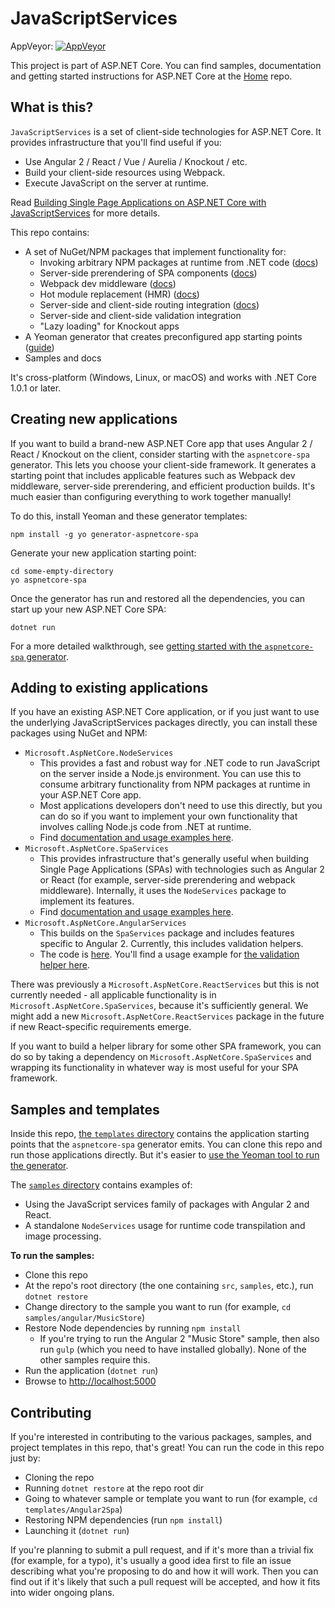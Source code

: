 # JavaScriptServices

AppVeyor: [![AppVeyor](https://ci.appveyor.com/api/projects/status/gprilrckx116vc9m/branch/dev?svg=true)](https://ci.appveyor.com/project/aspnetci/javascriptservices/branch/dev)

This project is part of ASP.NET Core. You can find samples, documentation and getting started instructions for ASP.NET Core at the [Home](https://github.com/aspnet/home) repo.

## What is this?

`JavaScriptServices` is a set of client-side technologies for ASP.NET Core. It provides infrastructure that you'll find useful if you:

-  Use Angular 2 / React / Vue / Aurelia / Knockout / etc.
-  Build your client-side resources using Webpack.
-  Execute JavaScript on the server at runtime.

Read [Building Single Page Applications on ASP.NET Core with JavaScriptServices](https://blogs.msdn.microsoft.com/webdev/2017/02/14/building-single-page-applications-on-asp-net-core-with-javascriptservices/) for more details.

This repo contains:

 * A set of NuGet/NPM packages that implement functionality for:
   * Invoking arbitrary NPM packages at runtime from .NET code ([docs](https://github.com/aspnet/JavaScriptServices/tree/dev/src/Microsoft.AspNetCore.NodeServices#simple-usage-example))
   * Server-side prerendering of SPA components ([docs](https://github.com/aspnet/JavaScriptServices/tree/dev/src/Microsoft.AspNetCore.SpaServices#server-side-prerendering))
   * Webpack dev middleware ([docs](https://github.com/aspnet/JavaScriptServices/tree/dev/src/Microsoft.AspNetCore.SpaServices#webpack-dev-middleware))
   * Hot module replacement (HMR) ([docs](https://github.com/aspnet/JavaScriptServices/tree/dev/src/Microsoft.AspNetCore.SpaServices#webpack-hot-module-replacement))
   * Server-side and client-side routing integration ([docs](https://github.com/aspnet/JavaScriptServices/tree/dev/src/Microsoft.AspNetCore.SpaServices#routing-helper-mapspafallbackroute))
   * Server-side and client-side validation integration
   * "Lazy loading" for Knockout apps
 * A Yeoman generator that creates preconfigured app starting points ([guide](http://blog.stevensanderson.com/2016/05/02/angular2-react-knockout-apps-on-aspnet-core/))
 * Samples and docs

It's cross-platform (Windows, Linux, or macOS) and works with .NET Core 1.0.1 or later.

## Creating new applications

If you want to build a brand-new ASP.NET Core app that uses Angular 2 / React / Knockout on the client, consider starting with the `aspnetcore-spa` generator. This lets you choose your client-side framework. It generates a starting point that includes applicable features such as Webpack dev middleware, server-side prerendering, and efficient production builds. It's much easier than configuring everything to work together manually!

To do this, install Yeoman and these generator templates:

    npm install -g yo generator-aspnetcore-spa

Generate your new application starting point:

    cd some-empty-directory
    yo aspnetcore-spa

Once the generator has run and restored all the dependencies, you can start up your new ASP.NET Core SPA:

    dotnet run 

For a more detailed walkthrough, see [getting started with the `aspnetcore-spa` generator](http://blog.stevensanderson.com/2016/05/02/angular2-react-knockout-apps-on-aspnet-core/).

## Adding to existing applications

If you have an existing ASP.NET Core application, or if you just want to use the underlying JavaScriptServices packages directly, you can install these packages using NuGet and NPM:

 * `Microsoft.AspNetCore.NodeServices`
   * This provides a fast and robust way for .NET code to run JavaScript on the server inside a Node.js environment. You can use this to consume arbitrary functionality from NPM packages at runtime in your ASP.NET Core app.
   * Most applications developers don't need to use this directly, but you can do so if you want to implement your own functionality that involves calling Node.js code from .NET at runtime.
   * Find [documentation and usage examples here](https://github.com/aspnet/JavaScriptServices/tree/dev/src/Microsoft.AspNetCore.NodeServices#microsoftaspnetcorenodeservices).
 * `Microsoft.AspNetCore.SpaServices`
   * This provides infrastructure that's generally useful when building Single Page Applications (SPAs) with technologies such as Angular 2 or React (for example, server-side prerendering and webpack middleware). Internally, it uses the `NodeServices` package to implement its features.
   * Find [documentation and usage examples here](https://github.com/aspnet/JavaScriptServices/tree/dev/src/Microsoft.AspNetCore.SpaServices#microsoftaspnetcorespaservices).
 * `Microsoft.AspNetCore.AngularServices`
   * This builds on the `SpaServices` package and includes features specific to Angular 2. Currently, this includes validation helpers.
   * The code is [here](https://github.com/aspnet/JavaScriptServices/tree/dev/src/Microsoft.AspNetCore.AngularServices). You'll find a usage example for [the validation helper here](https://github.com/aspnet/JavaScriptServices/blob/dev/samples/angular/MusicStore/wwwroot/ng-app/components/admin/album-edit/album-edit.ts).

There was previously a `Microsoft.AspNetCore.ReactServices` but this is not currently needed - all applicable functionality is in `Microsoft.AspNetCore.SpaServices`, because it's sufficiently general. We might add a new `Microsoft.AspNetCore.ReactServices` package in the future if new React-specific requirements emerge.

If you want to build a helper library for some other SPA framework, you can do so by taking a dependency on `Microsoft.AspNetCore.SpaServices` and wrapping its functionality in whatever way is most useful for your SPA framework.

## Samples and templates

Inside this repo, [the `templates` directory](https://github.com/aspnet/JavaScriptServices/tree/dev/templates) contains the application starting points that the `aspnetcore-spa` generator emits. You can clone this repo and run those applications directly. But it's easier to [use the Yeoman tool to run the generator](http://blog.stevensanderson.com/2016/05/02/angular2-react-knockout-apps-on-aspnet-core/).

The [`samples` directory](https://github.com/aspnet/JavaScriptServices/tree/dev/samples) contains examples of:

- Using the JavaScript services family of packages with Angular 2 and React.
- A standalone `NodeServices` usage for runtime code transpilation and image processing.

**To run the samples:**

 * Clone this repo
 * At the repo's root directory (the one containing `src`, `samples`, etc.), run `dotnet restore`
 * Change directory to the sample you want to run (for example, `cd samples/angular/MusicStore`)
 * Restore Node dependencies by running `npm install`
   * If you're trying to run the Angular 2 "Music Store" sample, then also run `gulp` (which you need to have installed globally). None of the other samples require this.
 * Run the application (`dotnet run`)
 * Browse to [http://localhost:5000](http://localhost:5000)

## Contributing

If you're interested in contributing to the various packages, samples, and project templates in this repo, that's great! You can run the code in this repo just by:

 * Cloning the repo
 * Running `dotnet restore` at the repo root dir
 * Going to whatever sample or template you want to run (for example, `cd templates/Angular2Spa`)
 * Restoring NPM dependencies (run `npm install`)
 * Launching it (`dotnet run`)

If you're planning to submit a pull request, and if it's more than a trivial fix (for example, for a typo), it's usually a good idea first to file an issue describing what you're proposing to do and how it will work. Then you can find out if it's likely that such a pull request will be accepted, and how it fits into wider ongoing plans.
